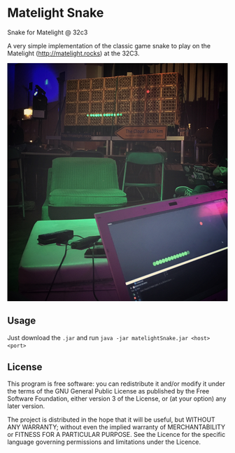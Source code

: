 # Matelight Snake
Snake for Matelight @ 32c3

A very simple implementation of the classic game snake to play on the Matelight (http://matelight.rocks) at the 32C3.

![alt text](
https://raw.githubusercontent.com/phgamper/matelight_snake/master/matelight_snake.jpg "Example")

## Usage

Just download the ```.jar``` and run ```java -jar matelightSnake.jar <host> <port>```

## License

This program is free software: you can redistribute it and/or modify it under the terms of the GNU General Public License as published by the Free Software Foundation, either version 3 of the License, or (at your option) any later version.

The project is distributed in the hope that it will be useful, but WITHOUT ANY WARRANTY; without even the implied warranty of MERCHANTABILITY or FITNESS FOR A PARTICULAR PURPOSE. 
See the Licence for the specific language governing permissions and limitations under the Licence.
